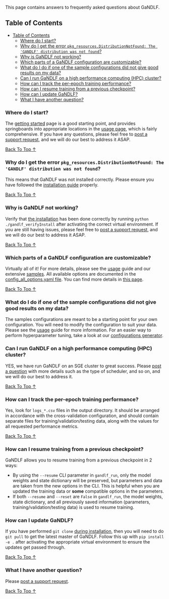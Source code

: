 This page contains answers to frequently asked questions about GaNDLF.

## Table of Contents
- [Table of Contents](#table-of-contents)
  - [Where do I start?](#where-do-i-start)
  - [Why do I get the error `pkg_resources.DistributionNotFound: The 'GANDLF' distribution was not found`?](#why-do-i-get-the-error-pkg_resourcesdistributionnotfound-the-gandlf-distribution-was-not-found)
  - [Why is GaNDLF not working?](#why-is-gandlf-not-working)
  - [Which parts of a GaNDLF configuration are customizable?](#which-parts-of-a-gandlf-configuration-are-customizable)
  - [What do I do if one of the sample configurations did not give good results on my data?](#what-do-i-do-if-one-of-the-sample-configurations-did-not-give-good-results-on-my-data)
  - [Can I run GaNDLF on a high performance computing (HPC) cluster?](#can-i-run-gandlf-on-a-high-performance-computing-hpc-cluster)
  - [How can I track the per-epoch training performance?](#how-can-i-track-the-per-epoch-training-performance)
  - [How can I resume training from a previous checkpoint?](#how-can-i-resume-training-from-a-previous-checkpoint)
  - [How can I update GaNDLF?](#how-can-i-update-gandlf)
  - [What I have another question?](#what-i-have-another-question)

### Where do I start?

The [getting started](https://mlcommons.github.io/GaNDLF/getting_started) page is a good starting point, and provides springboards into appropriate locations in the [usage page](https://mlcommons.github.io/GaNDLF/usage), which is fairly comprehensive. If you have any questions, please feel free to [post a support request](https://github.com/mlcommons/GaNDLF/issues/new?assignees=&labels=&template=--questions-help-support.md&title=), and we will do our best to address it ASAP.

[Back To Top &uarr;](#table-of-contents)

### Why do I get the error `pkg_resources.DistributionNotFound: The 'GANDLF' distribution was not found`?

This means that GaNDLF was not installed correctly. Please ensure you have followed the [installation guide](https://mlcommons.github.io/GaNDLF/setup) properly.

[Back To Top &uarr;](#table-of-contents)

### Why is GaNDLF not working?

Verify that [the installation](https://mlcommons.github.io/GaNDLF/setup) has been done correctly by running `python ./gandlf_verifyInstall` after activating the correct virtual environment. If you are still having issues, please feel free to [post a support request](https://github.com/mlcommons/GaNDLF/issues/new?assignees=&labels=&template=--questions-help-support.md&title=), and we will do our best to address it ASAP.

[Back To Top &uarr;](#table-of-contents)

### Which parts of a GaNDLF configuration are customizable?

Virtually all of it! For more details, please see the [usage](https://mlcommons.github.io/GaNDLF/usage) guide and our extensive [samples](https://github.com/mlcommons/GaNDLF/tree/master/samples). All available options are documented in the [config_all_options.yaml file](https://github.com/mlcommons/GaNDLF/blob/master/samples/config_all_options.yaml). You can find more details in [this page](https://mlcommons.github.io/GaNDLF/customize.html).

[Back To Top &uarr;](#table-of-contents)

### What do I do if one of the sample configurations did not give good results on my data?

The samples configurations are meant to be a starting point for your own configuration. You will need to modify the configuration to suit your data. Please see the [usage](https://mlcommons.github.io/GaNDLF/usage) guide for more information. For an easier way to perform hyperparameter tuning, take a look at our [configurations generator](https://mlcommons.github.io/GaNDLF/usage#running-multiple-experiments).

### Can I run GaNDLF on a high performance computing (HPC) cluster?

YES, we have run GaNDLF on an SGE cluster to great success. Please [post a question](https://github.com/mlcommons/GaNDLF/issues/new?assignees=&labels=&template=--questions-help-support.md&title=) with more details such as the type of scheduler, and so on, and we will do our best to address it.

[Back To Top &uarr;](#table-of-contents)

### How can I track the per-epoch training performance?

Yes, look for `logs_*.csv` files in the output directory. It should be arranged in accordance with the cross-validation configuration, and should contain separate files for training/validation/testing data, along with the values for all requested performance metrics.

[Back To Top &uarr;](#table-of-contents)

### How can I resume training from a previous checkpoint?

GaNDLF allows you to resume training from a previous checkpoint in 2 ways:
- By using the `--resume` CLI parameter in `gandlf_run`, only the model weights and state dictionary will be preserved, but parameters and data are taken from the new options in the CLI. This is helpful when you are updated the training data or **some** compatible options in the parameters.
- If both `--resume` and `--reset` are `False` in `gandlf_run`, the model weights, state dictionary, and all previously saved information (parameters, training/validation/testing data) is used to resume training.

### How can I update GaNDLF?

If you have performed `git clone` [during installation](https://mlcommons.github.io/GaNDLF/setup), then you will need to do `git pull` to get the latest master of GaNDLF. Follow this up with `pip install -e .` after activating the appropriate virtual environment to ensure the updates get passed through.

[Back To Top &uarr;](#table-of-contents)

### What I have another question?

Please [post a support request](https://github.com/mlcommons/GaNDLF/issues/new?assignees=&labels=&template=--questions-help-support.md&title=).

[Back To Top &uarr;](#table-of-contents)
